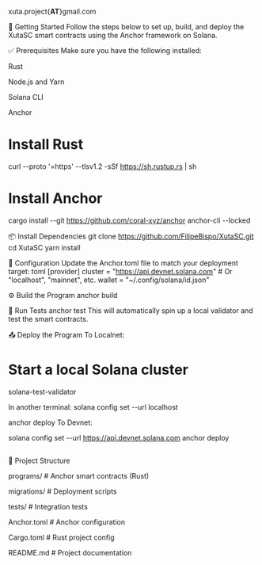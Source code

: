 xuta.project{**AT**}gmail.com

🚀 Getting Started
Follow the steps below to set up, build, and deploy the XutaSC smart contracts using the Anchor framework on Solana.

✅ Prerequisites
Make sure you have the following installed:

Rust

Node.js and Yarn

Solana CLI

Anchor

# Install Rust
curl --proto '=https' --tlsv1.2 -sSf https://sh.rustup.rs | sh

# Install Anchor
cargo install --git https://github.com/coral-xyz/anchor anchor-cli --locked


📦 Install Dependencies
git clone https://github.com/FilipeBispo/XutaSC.git
cd XutaSC
yarn install


🔧 Configuration
Update the Anchor.toml file to match your deployment target:
toml
[provider]
cluster = "https://api.devnet.solana.com"  # Or "localhost", "mainnet", etc.
wallet = "~/.config/solana/id.json"


⚙️ Build the Program
anchor build


🧪 Run Tests
anchor test
This will automatically spin up a local validator and test the smart contracts.

📤 Deploy the Program
To Localnet:

# Start a local Solana cluster
solana-test-validator

In another terminal:
solana config set --url localhost

anchor deploy
To Devnet:

solana config set --url https://api.devnet.solana.com
anchor deploy

##

📁 Project Structure

 programs/       # Anchor smart contracts (Rust)

 migrations/     # Deployment scripts
 
 tests/          # Integration tests
 
 Anchor.toml     # Anchor configuration
 
 Cargo.toml      # Rust project config
 
 README.md       # Project documentation
